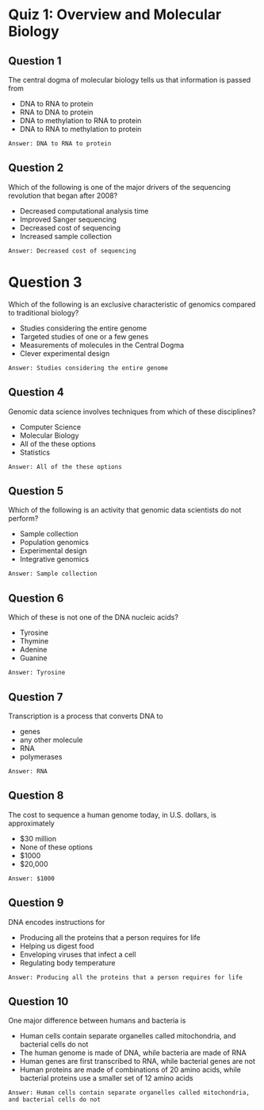 # Quiz 1: Overview and Molecular Biology

## Question 1
The central dogma of molecular biology tells us that information is passed from
* DNA to RNA to protein
* RNA to DNA to protein
* DNA to methylation to RNA to protein
* DNA to RNA to methylation to protein
```
Answer: DNA to RNA to protein
```

## Question 2
Which of the following is one of the major drivers of the sequencing revolution that began after 2008?
* Decreased computational analysis time
* Improved Sanger sequencing
* Decreased cost of sequencing
* Increased sample collection
```
Answer: Decreased cost of sequencing
```

# Question 3
Which of the following is an exclusive characteristic of genomics compared to traditional biology?
* Studies considering the entire genome
* Targeted studies of one or a few genes
* Measurements of molecules in the Central Dogma
* Clever experimental design
```
Answer: Studies considering the entire genome
```

## Question 4
Genomic data science involves techniques from which of these disciplines?
* Computer Science
* Molecular Biology
* All of the these options
* Statistics
```
Answer: All of the these options
```

## Question 5
Which of the following is an activity that genomic data scientists do not perform?
* Sample collection
* Population genomics
* Experimental design
* Integrative genomics
```
Answer: Sample collection
```

## Question 6
Which of these is not one of the DNA nucleic acids?
* Tyrosine
* Thymine
* Adenine
* Guanine
```
Answer: Tyrosine
```

## Question 7
Transcription is a process that converts DNA to
* genes
* any other molecule
* RNA
* polymerases
```
Answer: RNA
```

## Question 8
The cost to sequence a human genome today, in U.S. dollars, is approximately
* $30 million
* None of these options
* $1000
* $20,000
```
Answer: $1000
```

## Question 9
DNA encodes instructions for
* Producing all the proteins that a person requires for life
* Helping us digest food
* Enveloping viruses that infect a cell
* Regulating body temperature
```
Answer: Producing all the proteins that a person requires for life
```

## Question 10
One major difference between humans and bacteria is
* Human cells contain separate organelles called mitochondria, and bacterial cells do not
* The human genome is made of DNA, while bacteria are made of RNA
* Human genes are first transcribed to RNA, while bacterial genes are not
* Human proteins are made of combinations of 20 amino acids, while bacterial proteins use a smaller set of 12 amino acids
```
Answer: Human cells contain separate organelles called mitochondria, and bacterial cells do not
